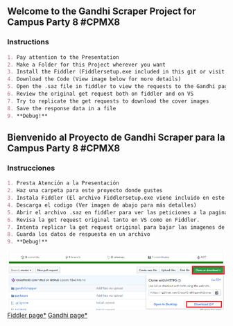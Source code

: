 ## Welcome to the Gandhi Scraper Project for Campus Party 8 #CPMX8

### Instructions

```markdown
1. Pay attention to the Presentation
2. Make a Folder for this Project wherever you want
3. Install the Fiddler (Fiddlersetup.exe included in this git or visit the Fiddler Page* to download the installer)
4. Download the Code (View image below for more details)
5. Open the .saz file in fiddler to view the requests to the Gandhi page.
6. Review the original get request both on fiddler and on VS
7. Try to replicate the get requests to download the cover images
8. Save the response data in a file
9. **Debug!**
```

## Bienvenido al Proyecto de Gandhi Scraper para la Campus Party 8 #CPMX8

### Instrucciones

```markdown
1. Presta Atención a la Presentación
2. Haz una carpeta para este proyecto donde gustes
3. Instala Fiddler (El archivo Fiddlersetup.exe viene incluido en este repositorio o tambien puedes visitar la pagina de Fiddler* para descargar el instalador)
4. Descarga el codigo (Ver imagen de abajo para más detalles)
5. Abrir el archivo .saz en fiddler para ver las peticiones a la pagina de Gandhi.
6. Revisa la get request original tanto en VS como en Fiddler.
7. Intenta replicar la get request original para bajar las imagenes de portada
8. Guarda los datos de respuesta en un archivo
9. **Debug!**
```

![Instructions](https://github.com/Crossfire83/gandhiScrapper/blob/master/githubInstructions.png)
[Fiddler page*](https://www.telerik.com/download/fiddler)
[Gandhi page*](http://www.gandhi.com.mx/)
